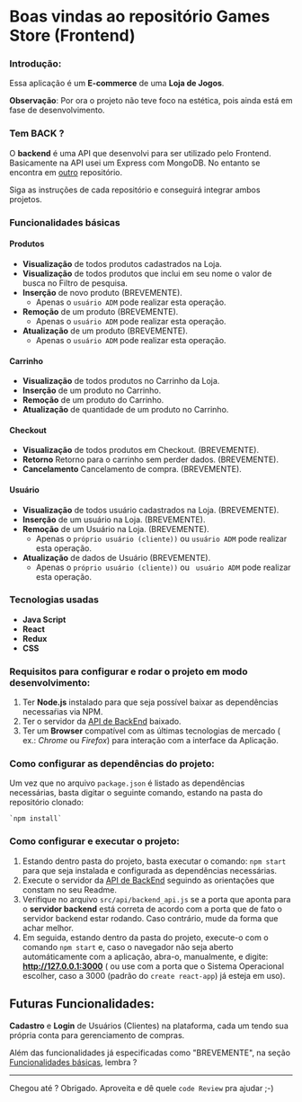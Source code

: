 # Boas vindas ao repositório Games Store (Frontend)

### Introdução:

Essa aplicação é um **E-commerce** de uma **Loja de Jogos**.

**Observação**: Por ora o projeto não teve foco na estética, pois ainda está em fase de desenvolvimento.

### Tem BACK ?

O **backend** é uma API que desenvolvi para ser utilizado pelo Frontend. Basicamente na API usei um Express com MongoDB. No entanto se encontra em [outro](https://github.com/becauro/games-store-back) repositório. 

Siga as instruções de cada repositório e conseguirá integrar ambos projetos.

### Funcionalidades básicas


#### Produtos

* **Visualização** de todos produtos cadastrados na Loja.
* **Visualização** de todos produtos que inclui em seu nome o valor de busca no Filtro de pesquisa.
* **Inserção** de novo produto (BREVEMENTE).
  * Apenas o `usuário ADM` pode realizar esta operação.
* **Remoção** de um produto (BREVEMENTE).
  * Apenas o `usuário ADM` pode realizar esta operação.
* **Atualização** de um produto (BREVEMENTE).
  * Apenas o `usuário ADM` pode realizar esta operação.


#### Carrinho

* **Visualização** de todos produtos no Carrinho da Loja. 
* **Inserção** de um produto no Carrinho. 
* **Remoção** de um produto do Carrinho.
* **Atualização** de quantidade de um produto no Carrinho.

#### Checkout

* **Visualização** de todos produtos em Checkout. (BREVEMENTE).
* **Retorno** Retorno para o carrinho sem perder dados. (BREVEMENTE).
* **Cancelamento** Cancelamento de compra. (BREVEMENTE).


#### Usuário

* **Visualização** de todos usuário cadastrados na Loja. (BREVEMENTE).
* **Inserção** de um usuário na Loja. (BREVEMENTE).
* **Remoção** de um Usuário na Loja. (BREVEMENTE).
  * Apenas o `próprio usuário (cliente))` ou `usuário ADM` pode realizar esta operação.
* **Atualização** de dados de Usuário (BREVEMENTE).
  * Apenas o `próprio usuário (cliente))` ou ` usuário ADM`  pode realizar esta operação.

### Tecnologias usadas

* **Java Script**
* **React**
* **Redux**
* **CSS**

### Requisitos para configurar e rodar o projeto em modo desenvolvimento:

1. Ter **Node.js** instalado para que seja possível baixar as dependências necessaŕias via NPM.
2. Ter o servidor da [API de BackEnd](https://github.com/becauro/games-store-back) baixado.
3. Ter um **Browser** compatível com as últimas tecnologias de mercado ( ex.: _Chrome_ ou _Firefox_) para interação com a interface da Aplicação.

### Como configurar as dependências do projeto:

Um vez que no arquivo `package.json` é listado as dependências necessárias, basta digitar o seguinte comando, estando na pasta do repositório clonado:

    `npm install`

### Como configurar e executar o projeto:

1. Estando dentro pasta do projeto, basta executar o comando: `npm start` para que seja instalada e configurada as dependências necessárias.
2. Execute o servidor da [API de BackEnd](https://github.com/becauro/games-store-back) seguindo as orientações que constam no seu Readme.
3. Verifique no arquivo `src/api/backend_api.js` se a porta que aponta para o **servidor backend** está correta de acordo com a porta que de fato o servidor backend estar rodando. Caso contrário, mude da forma que achar melhor.
4. Em seguida, estando dentro da pasta do projeto, execute-o com o comando `npm start` e, caso o navegador não seja aberto  automáticamente com a aplicação, abra-o, manualmente, e digite: **http://127.0.0.1:3000** ( ou use com a porta que o Sistema Operacional escolher, caso a 3000 (padrão do `create react-app`) já esteja em uso).


## Futuras Funcionalidades:

**Cadastro** e **Login** de Usuários (Clientes) na plataforma, cada um tendo sua própria conta para gerenciamento de compras.

Além das funcionalidades já especificadas como "BREVEMENTE", na seção [Funcionalidades básicas](#funcionalidades-básicas), lembra ?

---

Chegou até ? Obrigado.
Aproveita e dê quele `code Review` pra ajudar ;-)
